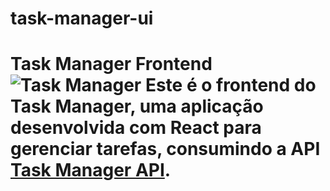 # task-manager-ui
# Task Manager Frontend  ![Task Manager](https://via.placeholder.com/1000x300.png?text=Task+Manager+Frontend)  Este é o frontend do **Task Manager**, uma aplicação desenvolvida com **React** para gerenciar tarefas, consumindo a API [Task Manager API](https://github.com/NogueiraMat/task-manager-api).
